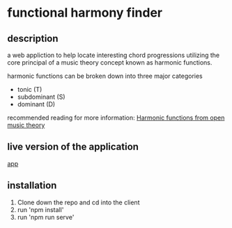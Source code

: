 # functional harmony finder
## description
a web appliction to help locate interesting chord progressions utilizing the core principal of a music theory concept known as harmonic functions.

harmonic functions can be broken down into three major categories
* tonic (T)
* subdominant (S)
* dominant (D)

recommended reading for more information:
[Harmonic functions from open music theory](http://openmusictheory.com/harmonicFunctions.html)
## live version of the application 
[app](https://www.functionalharms.com/)

## installation
1) Clone down the repo and cd into the client
2) run 'npm install'
3) run 'npm run serve'



